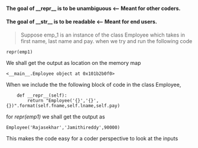 #### The goal of \_\_repr\_\_ is to be unambiguous <-- Meant for other coders.

#### The goal of \_\_str\_\_ is to be readable <-- Meant for end users.

> Suppose emp_1 is an instance of the class Employee which takes in first name, last name and pay. when we try and run the following code

```
repr(emp1)
```

We shall get the output as location on the memory map

```
<__main__.Employee object at 0x101b2b0f0>
```

When we include the the following block of code in the class Employee,

```
    def __repr__(self):
        return "Employee('{}','{}',{})".format(self.fname,self.lname,self.pay)
```

for _repr(emp1)_ we shall get the output as

```
Employee('Rajasekhar','Jamithireddy',90000)
```

This makes the code easy for a coder perspective to look at the inputs

